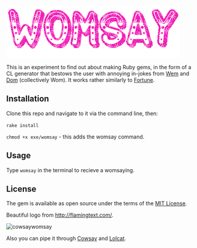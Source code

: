 ![WomSay](https://github.com/wemmm/womsay/blob/master/womsay.gif)

This is an experiment to find out about making Ruby gems, in the form of a CL generator that bestows the user with annoying in-jokes from [Wem](https://github.com/wemmm) and [Dom](https://github.com/dmcd84) (collectively Wom). It works rather similarly to [Fortune](https://en.wikipedia.org/wiki/Fortune_(Unix)).

## Installation

Clone this repo and navigate to it via the command line, then:


```rake install```


```chmod +x exe/womsay``` - this adds the womsay command.



## Usage

Type ```womsay``` in the terminal to recieve a womsaying.

## License

The gem is available as open source under the terms of the [MIT License](https://opensource.org/licenses/MIT).


Beautiful logo from http://flamingtext.com/.

![cowsaywomsay](https://github.com/wemmm/womsay/blob/master/cowsaywomsay.png)

Also you can pipe it through [Cowsay](https://github.com/PatrickTulskie/ruby_cowsay) and [Lolcat](https://github.com/busyloop/lolcat).
